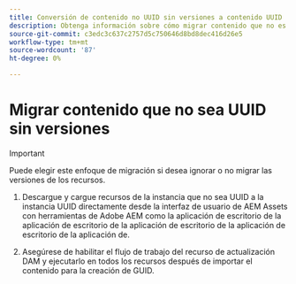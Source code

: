 ```yaml
---
title: Conversión de contenido no UUID sin versiones a contenido UUID
description: Obtenga información sobre cómo migrar contenido que no es UUID sin versiones.
source-git-commit: c3edc3c637c2757d5c750646d8bd8dec416d26e5
workflow-type: tm+mt
source-wordcount: '87'
ht-degree: 0%

---
```



# Migrar contenido que no sea UUID sin versiones

>[!IMPORTANT]
>
> Puede elegir este enfoque de migración si desea ignorar o no migrar las versiones de los recursos.


1. Descargue y cargue recursos de la instancia que no sea UUID a la instancia UUID directamente desde la interfaz de usuario de AEM Assets con herramientas de Adobe AEM como la aplicación de escritorio de la aplicación de escritorio de la aplicación de escritorio de la aplicación de escritorio de la aplicación de.

1. Asegúrese de habilitar el flujo de trabajo del recurso de actualización DAM y ejecutarlo en todos los recursos después de importar el contenido para la creación de GUID.

